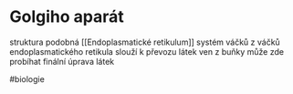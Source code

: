 # Golgiho aparát
struktura podobná [[Endoplasmatické retikulum]]
systém váčků z váčků endoplasmatického retikula
slouží k převozu látek ven z buňky
může zde probíhat finální úprava látek

#biologie 